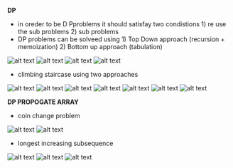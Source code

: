 **DP**

- in oreder to be D Pproblems it should satisfay two condistions 1) re use the sub problems  2) sub problems
- DP problems can be solveed using 1) Top Down approach (recursion + memoization) 2) Bottom up approach (tabulation)


![alt text](images/dp_1.png "Title")
![alt text](images/dp_2.png "Title")
![alt text](images/dp_3.png "Title")
![alt text](images/dp_4.png "Title")

- climbing staircase using two approaches

![alt text](images/dp_5.png "Title")
![alt text](images/dp_6.png "Title")
![alt text](images/dp_7.png "Title")
![alt text](images/dp_8.png "Title")
![alt text](images/dp_9.png "Title")
![alt text](images/dp_10.png "Title")
![alt text](images/dp_11.png "Title")


**DP PROPOGATE ARRAY**

- coin change problem

![alt text](images/dp_12.png "Title")
![alt text](images/dp_13.png "Title")

- longest increasing subsequence

![alt text](images/dp_14.png "Title")
![alt text](images/dp_15.png "Title")
![alt text](images/dp_16.png "Title")